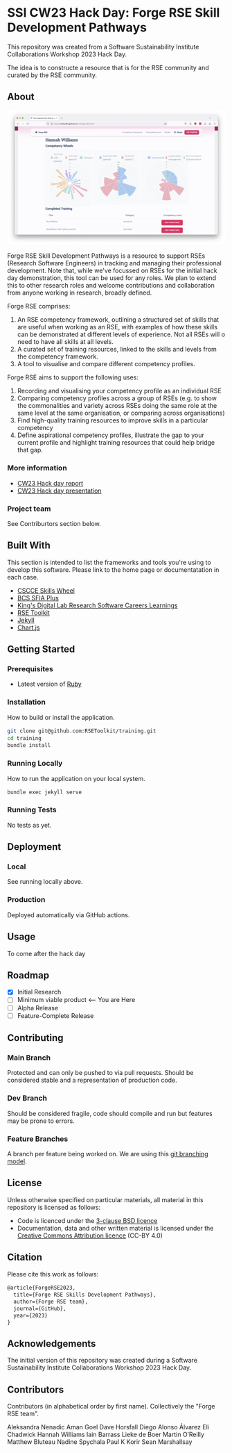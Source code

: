 # SSI CW23 Hack Day: Forge RSE Skill Development Pathways

This repository was created from a Software Sustainability Institute Collaborations Workshop 2023 Hack Day. 

The idea is to constructe a resource that is for the RSE community and curated by the RSE community. 

## About

![Screenshot of competency visualisations](rse-forge-screenshot.png)

Forge RSE Skill Development Pathways is a resource to support RSEs (Research Software Engineers) in tracking and managing their professional development. Note that, while we've focussed on RSEs for the initial hack day demonstration, this tool can be used for any roles. We plan to extend this to other research roles and welcome contributions and collaboration from anyone working in research, broadly defined.

Forge RSE comprises:

1. An RSE competency framework, outlining a structured set of skills that are useful when working as an RSE, with examples of how these skills can be demonstrated at different levels of experience. Not all RSEs will o need to have all skills at all levels.
2. A curated set of training resources, linked to the skills and levels from the competency framework.
3. A tool to visualise and compare different competency profiles.

Forge RSE aims to support the following uses:

1. Recording and visualising your competency profile as an individual RSE
2. Comparing competency profiles across a group of RSEs (e.g. to show the commonalities and variety across RSEs doing the same role at the same level at the same organisation, or comparing across organisations)
3. Find high-quality training resources to improve skills in a particular competency
4. Define aspirational competency profiles, illustrate the gap to your current profile and highlight training resources that could help bridge that gap.

### More information
- [CW23 Hack day report](https://docs.google.com/document/d/1ApTf8RcB86-RXrCJfCUMWDt6kRWSM0wVzBsPMCyhC8g)
- [CW23 Hack day presentation](https://docs.google.com/presentation/d/15RBtaJ4W5bUWV7aHrwV0wX7op7hewl3B-w7vj6wieHg/edit#slide=id.g1e2424db41c_2_0)

### Project team
See Contriburtors section below.

## Built With

This section is intended to list the frameworks and tools you're using to develop this software. Please link to the home page or documentatation in each case.

- [CSCCE Skills Wheel](https://zenodo.org/record/4437294#.ZFO3F-zMIc1)
- [BCS SFIA Plus](https://www.bcs.org/it-careers/sfiaplus-it-skills-framework/)
- [King's Digital Lab Research Software Careers Learnings](https://zenodo.org/record/2559235)
- [RSE Toolkit](https://rsetoolkit.github.io/)
- [Jekyll](https://jekyllrb.com/)  
- [Chart.js](https://www.chartjs.org/)  

## Getting Started

### Prerequisites

- Latest version of [Ruby](https://www.ruby-lang.org/en/)

### Installation

How to build or install the application.

```sh
git clone git@github.com:RSEToolkit/training.git
cd training
bundle install
```

### Running Locally

How to run the application on your local system.

```sh
bundle exec jekyll serve
```

### Running Tests

No tests as yet.

## Deployment

### Local

See running locally above.

### Production

Deployed automatically via GitHub actions. 

## Usage

To come after the hack day

## Roadmap

- [x] Initial Research  
- [ ] Minimum viable product <-- You are Here  
- [ ] Alpha Release  
- [ ] Feature-Complete Release  

## Contributing

### Main Branch
Protected and can only be pushed to via pull requests. Should be considered stable and a representation of production code.

### Dev Branch
Should be considered fragile, code should compile and run but features may be prone to errors.

### Feature Branches
A branch per feature being worked on. We are using this [git branching model](https://nvie.com/posts/a-successful-git-branching-model/).

## License
Unless otherwise specified on particular materials, all material in this repository is licensed as follows:
- Code is licenced under the [3-clause BSD licence](https://opensource.org/license/bsd-3-clause/)
- Documentation, data and other written material is licensed under the [Creative Commons Attribution licence](https://creativecommons.org/licenses/by/4.0/) (CC-BY 4.0)

## Citation

Please cite this work as follows:

```
@article{ForgeRSE2023,
  title={Forge RSE Skills Development Pathways},
  author={Forge RSE team},
  journal={GitHub},
  year={2023}
}
```

## Acknowledgements
The initial version of this repository was created during a Software Sustainability Institute Collaborations Workshop 2023 Hack Day.

## Contributors
Contributors (in alphabetical order by first name). Collectively the "Forge RSE team".

Aleksandra Nenadic
Aman Goel
Dave Horsfall 
Diego Alonso Álvarez 
Eli Chadwick
Hannah Williams 
Iain Barrass
Lieke de Boer
Martin O’Reilly
Matthew Bluteau
Nadine Spychala
Paul K Korir
Sean Marshallsay
